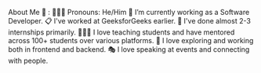 About Me 🏻 :
👩🏻‍💻 Pronouns: He/Him
💼 I’m currently working as a Software Developer.
📋 I've worked at GeeksforGeeks earlier.
🎒 I've done almost 2-3 internships primarily.
👩🏻‍🏫 I love teaching students and have mentored across 100+ students over various platforms.
🧭 I love exploring and working both in frontend and backend.
🎭 I love speaking at events and connecting with people.
